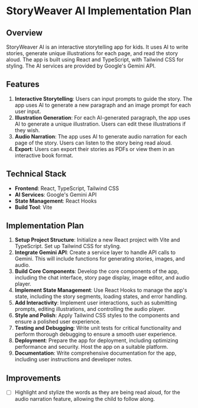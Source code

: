 
# StoryWeaver AI Implementation Plan

## Overview
StoryWeaver AI is an interactive storytelling app for kids. It uses AI to write stories, generate unique illustrations for each page, and read the story aloud. The app is built using React and TypeScript, with Tailwind CSS for styling. The AI services are provided by Google's Gemini API.

## Features
1. **Interactive Storytelling**: Users can input prompts to guide the story. The app uses AI to generate a new paragraph and an image prompt for each user input.
2. **Illustration Generation**: For each AI-generated paragraph, the app uses AI to generate a unique illustration. Users can edit these illustrations if they wish.
3. **Audio Narration**: The app uses AI to generate audio narration for each page of the story. Users can listen to the story being read aloud.
4. **Export**: Users can export their stories as PDFs or view them in an interactive book format.

## Technical Stack
- **Frontend**: React, TypeScript, Tailwind CSS
- **AI Services**: Google's Gemini API
- **State Management**: React Hooks
- **Build Tool**: Vite

## Implementation Plan
1. **Setup Project Structure**: Initialize a new React project with Vite and TypeScript. Set up Tailwind CSS for styling.
2. **Integrate Gemini API**: Create a service layer to handle API calls to Gemini. This will include functions for generating stories, images, and audio.
3. **Build Core Components**: Develop the core components of the app, including the chat interface, story page display, image editor, and audio player.
4. **Implement State Management**: Use React Hooks to manage the app's state, including the story segments, loading states, and error handling.
5. **Add Interactivity**: Implement user interactions, such as submitting prompts, editing illustrations, and controlling the audio player.
6. **Style and Polish**: Apply Tailwind CSS styles to the components and ensure a polished user experience.
7. **Testing and Debugging**: Write unit tests for critical functionality and perform thorough debugging to ensure a smooth user experience.
8. **Deployment**: Prepare the app for deployment, including optimizing performance and security. Host the app on a suitable platform.
9. **Documentation**: Write comprehensive documentation for the app, including user instructions and developer notes.

## Improvements
- [ ] Highlight and stylize the words as they are being read aloud, for the audio narration feature, allowing the child to follow along.